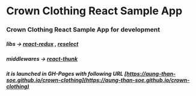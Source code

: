 # Crown Clothing React Sample App

### Crown Clothing React Sample App for development

##### libs -> [react-redux](https://react-redux.js.org) , [reselect](https://github.com/reduxjs/reselect)

##### middlewares -> [react-thunk](https://github.com/reduxjs/redux-thunk)

##### it is launched in GH-Pages with following URL [https://aung-than-soe.github.io/crown-clothing](https://aung-than-soe.github.io/crown-clothing)
